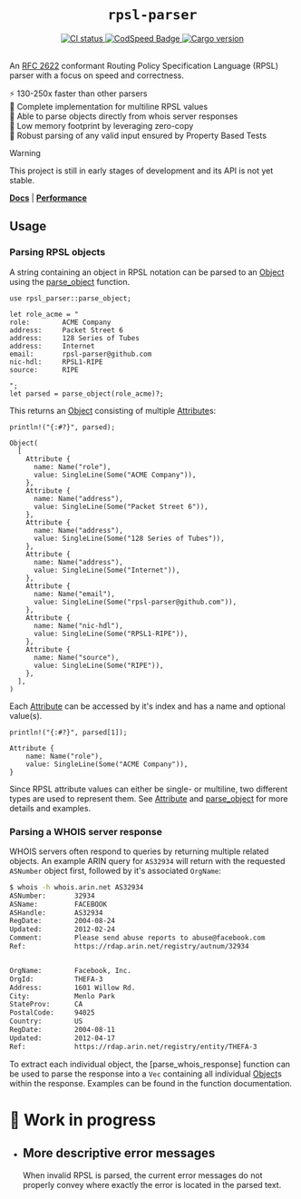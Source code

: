 <h1 align="center"><code>rpsl-parser</code></h1>

<div align="center">
  <a href="https://github.com/srv6d/rpsl-parser/actions">
    <img src="https://github.com/srv6d/rpsl-parser/workflows/CI/badge.svg" alt="CI status">
  </a>
  <a href="https://codspeed.io/SRv6d/rpsl-parser">
    <img src="https://img.shields.io/endpoint?url=https://codspeed.io/badge.json" alt="CodSpeed Badge">
  </a>
  <a href="https://crates.io/crates/rpsl-parser">
    <img src="https://img.shields.io/crates/v/rpsl-parser.svg" alt="Cargo version">
  </a>
  
</div>
<br>

An [RFC 2622] conformant Routing Policy Specification Language (RPSL) parser with a focus on speed and correctness.

⚡️ 130-250x faster than other parsers\
📰 Complete implementation for multiline RPSL values\
💬 Able to parse objects directly from whois server responses\
🧠 Low memory footprint by leveraging zero-copy\
🧪 Robust parsing of any valid input ensured by Property Based Tests

> [!WARNING]
> This project is still in early stages of development and its API is not yet stable.

[**Docs**](https://docs.rs/rpsl-parser/latest/rpsl_parser/) | [**Performance**](https://github.com/SRv6d/rpsl-parser/tree/main/docs/benchmark)

## Usage

### Parsing RPSL objects

A string containing an object in RPSL notation can be parsed to an [Object] using the [parse_object] function.

```rust,ignore
use rpsl_parser::parse_object;

let role_acme = "
role:        ACME Company
address:     Packet Street 6
address:     128 Series of Tubes
address:     Internet
email:       rpsl-parser@github.com
nic-hdl:     RPSL1-RIPE
source:      RIPE

";
let parsed = parse_object(role_acme)?;
```

This returns an [Object] consisting of multiple [Attribute]s:

```rust,ignore
println!("{:#?}", parsed);

Object(
  [
    Attribute {
      name: Name("role"),
      value: SingleLine(Some("ACME Company")),
    },
    Attribute {
      name: Name("address"),
      value: SingleLine(Some("Packet Street 6")),
    },
    Attribute {
      name: Name("address"),
      value: SingleLine(Some("128 Series of Tubes")),
    },
    Attribute {
      name: Name("address"),
      value: SingleLine(Some("Internet")),
    },
    Attribute {
      name: Name("email"),
      value: SingleLine(Some("rpsl-parser@github.com")),
    },
    Attribute {
      name: Name("nic-hdl"),
      value: SingleLine(Some("RPSL1-RIPE")),
    },
    Attribute {
      name: Name("source"),
      value: SingleLine(Some("RIPE")),
    },
  ],
)
```

Each [Attribute] can be accessed by it's index and has a name and optional value(s).

```rust,ignore
println!("{:#?}", parsed[1]);

Attribute {
    name: Name("role"),
    value: SingleLine(Some("ACME Company")),
}
```

Since RPSL attribute values can either be single- or multiline, two different types are used to represent them. See [Attribute] and [parse_object] for more details and examples.

### Parsing a WHOIS server response

WHOIS servers often respond to queries by returning multiple related objects.
An example ARIN query for `AS32934` will return with the requested `ASNumber` object first, followed by it's associated `OrgName`:

```sh
$ whois -h whois.arin.net AS32934
ASNumber:       32934
ASName:         FACEBOOK
ASHandle:       AS32934
RegDate:        2004-08-24
Updated:        2012-02-24
Comment:        Please send abuse reports to abuse@facebook.com
Ref:            https://rdap.arin.net/registry/autnum/32934


OrgName:        Facebook, Inc.
OrgId:          THEFA-3
Address:        1601 Willow Rd.
City:           Menlo Park
StateProv:      CA
PostalCode:     94025
Country:        US
RegDate:        2004-08-11
Updated:        2012-04-17
Ref:            https://rdap.arin.net/registry/entity/THEFA-3


```

To extract each individual object, the [parse_whois_response] function can be used to parse the response into a `Vec` containing all individual [Object]s within the response. Examples can be found in the function documentation.

# 🚧 Work in progress

- ## More descriptive error messages
  When invalid RPSL is parsed, the current error messages do not properly convey where exactly the error is located in the parsed text.

[RFC 2622]: https://datatracker.ietf.org/doc/html/rfc2622
[Object]: https://docs.rs/rpsl-parser/latest/rpsl_parser/struct.Object.html
[Attribute]: https://docs.rs/rpsl-parser/latest/rpsl_parser/struct.Attribute.html
[parse_object]: https://docs.rs/rpsl-parser/latest/rpsl_parser/fn.parse_object.html
[parse_whois_server_response]: https://docs.rs/rpsl-parser/latest/rpsl_parser/fn.parse_whois_response.html
